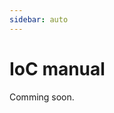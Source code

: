 ```yaml
---
sidebar: auto
---
```


# IoC manual

Comming soon.

<!-- Midway 中使用了非常多的依赖注入的特性，通过装饰器的轻量特性，让依赖注入变的优雅，从而让开发过程变的便捷有趣。

## 背景

midway 默认使用 [injection](http://web.npm.alibaba-inc.com/package/injection) 这个包来做依赖注入，这个包也是 MidwayJs 团队根据业界已有的实现而产出的自研产品，它除了常见的依赖了注入之外，还满足了 Midway 自身的一些特殊需求。

这篇文章不仅仅是 IoC 体系的介绍，也是属于 [injection](http://web.npm.alibaba-inc.com/package/injection) 这个包的一份使用文档。

你不仅可以在 Midway 的开发过程中用到它，如果你希望，它也可以在你的模块开发中帮助到你，它可以单独使用，也可以和现有框架集成，比如 `koa`, `thinkjs` 等。

::: tip
我们在 midway 包上做了自动导出，所以 injection 包中的模块，都能从 midway 中获取到。
import {Container} from 'injection' 和 import {Container} from 'midway' 是一样的。
:::

## IoC 概览

IoC([Inversion of control](https://en.wikipedia.org/wiki/Inversion_of_control)) 控制反转，是 Java Spring 中非常重要的思想和核心，有不少人是第一次听说，也不禁会有许多疑问。

- 什么是控制反转？
- 什么是依赖注入？
- 它们之间有什么关系？

软件中的对象就像齿轮一样，协同工作，但是互相耦合，一个零件不能正常工作，整个系统就崩溃了。这是一个强耦合的系统。

现在，伴随着工业级应用的规模越来越庞大，对象之间的依赖关系也越来越复杂，经常会出现对象之间的多重依赖性关系，因此，架构师和设计师对于系统的分析和设计，将面临更大的挑战。

```ts
// 常见的依赖
import {A} from './A';
import {B} from './B';

class C {
  consturctor() {
    this.a = new A();
    this.b = new B(this.a);
  }
}
```

这里的 A 被 B 和 C 所依赖，而且在构造器需要进行实例化操作，这样的依赖关系在测试中会非常麻烦。这个依赖，一般被叫做 "耦合"，而耦合度过高的系统，必然会出现牵一发而动全身的情形。

为了解决对象间耦合度过高的问题，软件专家 Michael Mattson 提出了 IoC 理论，用来实现对象之间的“解耦”。

控制反转（Inversion of Control）是一种是面向对象编程中的一种设计原则，用来减低计算机代码之间的耦合度。


## 使用 injection 解耦

如果你使用了 midway，这些创建的过程将会自动完成，这里为了更好理解，我们将从头开始展示。

首先是安装依赖：

```bash
npm i injection --save
```

然后我们将上面的代码进行解耦。

```ts
// 使用 IoC
import {Container} from 'injection';
import {A} from './A';
import {B} from './B';
const container = new Container();
container.bind(A);
container.bind(B);

class C {
  consturctor() {
    this.a = container.get('A');
    this.b = container.get('B');
  }
}
```

这里的 `container`  就是 IoC 容器，是依赖注入这种设计模式的一种实现，使得 C 和 A, B 没有了强耦合关系，甚至，我们可以把 C 也交给 IoC 容器，所以，IoC 容器成了整个系统的关键核心。

::: tip 注意
IoC 容器就像是一个对象池，管理这每个对象实例的信息（Class Definition），所以用户无需关心什么时候创建，当用户希望拿到对象的实例 (Object Instance) 时，可以直接拿到实例，容器会 **自动将所有依赖的对象都自动实例化**。
:::

## 获取 IoC 容器

所谓的容器就是一个对象池，它会在应用初始化的时候自动处理类的依赖，并将类进行实例化。比如下面的 `UserService` 类，在经过容器初始化之后，会自动实例化，并且对 `userModel` 进行赋值，看不到实例化的过程。

```ts
class UserService {
  
  private userModel;
  
  async getUser(uid) {
    // TODO
  }
}
```

Midway 内部使用了自动扫描的机制，在应用初始化之前，会扫描所有的文件，包含装饰器的文件会 **自动绑定** 到容器。

injection 的容器有几种：

- AppliationContext 基础容器，提供了基础的增加定义和根据定义获取对象实例的能力
- Container 用的最多的容器，做了上层封装，通过 bind 函数能够方便的生成类定义，midway 从此类开始扩展
- RequestContext 用于请求链路上的容器，会自动销毁对象并依赖另一个容器创建实例。

其中 `Container` 是我们最常用的容器，下面的代码就是创建一个容器。

```ts
import {Container} from 'injection';
const container = new Container();
```

## 对象定义

一个对象的基本元信息，比如名字，是否异步，有哪些属性，依赖等等，我们把这些信息组合到一起，形成一个对象定义。

对象定义往往表现在他的基础类型上， injection 内置了名为 `ObjectDefinition` 的对象定义类，它包含一系列属性，比如：

- 有哪些属性
- 是否有依赖的对象
- 创建时是否是异步的
- 初始化方法是哪个
- 是否自动装配

以上只是列举了一小部分，通过这个定义，容器就可以将一个对象简单的创建出来。

`ObjectDefinition` 的具体属性文档，可以在 [这里看到](https://midwayjs.org/midway/api-reference/classes/objectdefinition.html)

## 绑定对象定义

我们在创建容器之后，将会往这个容器中添加一些对象定义，这样容器才能将对应对象创建出来。

```ts
class UserService {
  
  private userModel;
  
  async getUser(uid) {
    // TODO
  }
}


// 内部代码
const container = new Container();  // 创建容器
container.bind('userService', UserService); // 可以在绑定的时候传一个名字作为 key
container.bind(UserService); // 也可以直接传入 Class，自动分析对象的元信息生成对象定义
```

`bind` 方法通过传入类型，自动分析类型上面包含的元信息，具体的 API 参数可以查看[这里](https://midwayjs.org/midway/api-reference/classes/container.html#bind)。

## 普通情况下获取对象

```ts
//... 省略绑定逻辑

const userService = await container.getAsync('userService');  // 这里根据 key 获取对象
const user = await userService.getUser('123');

// 如果对象以及对象的依赖中没有异步的情况，也可以同步获取
const userService = container.get('userService'); 
const user = userService.getUser('123');
//...
```

只有绑定过的对象定义才能通过 `get` 和 `getAsync` 方法创建出来。

如果一个对象依赖了另一个对象，那么在创建的时候，依赖的对象都会被自动创建并且在容器中管理起来。

::: tip Tip
由于 Node.js 中大多对象或者依赖都需要支持异步的情况，所以一般情况下我们都使用 `getAsync` 方法。
:::


## 使用装饰器注入

如果每次代码都需要手动绑定，然后通过 `get/getAsync` 方法拿到对应的对象，那将会非常繁琐，由于 在设计之初 midway/injection 体系就基于 ts，参考了业界的 IoC 实现，完成了属于自己的依赖注入能力，主要是通过 `@provide` 和 `@inject` 两个装饰器来完成绑定定义和自动注入属性，大大简化了代码量。

::: tip
由于使用了依赖注入体系，我们希望所有的业务代码都通过 class 语法来完成
:::

```typescript
@provide()
export class UserService {
 
  @inject()
  userModel;

  async getUser(userId) {
    return await this.userModel.get(userId);
  }
}
```

我们可以看到业务代码的样子和以往有着一些不同。

* 类加了装饰器，同时直接导出，不需要关心如何实例化
* 属性加了装饰器，但是没有任何初始化以及赋值的操作即可使用

### @provide()

有了 `@provide()` 装饰器，就可以简化绑定，被 IoC 容器自动扫描，并绑定定义到容器上，对应的逻辑是 [绑定对象定义](#绑定对象定义)。

`@provide(id?)` 的参数为对象 id，可选。

:::tip 注意
@provide 装饰器是用于自动被 IoC 容器装载。
:::

### @inject()

`@inject()` 的作用是将容器中的定义实例化成一个对象，并且绑定到属性中，这样，在调用的时候就可以访问到该属性。

:::warning 注意
注入的时机为构造器（new）之后，所以在构造方法(constructor)中是无法获取注入的属性的，如果要获取注入的内容，可以使用 [构造器注入](#构造器注入)。
:::

父类的属性使用 `@inject()` 装饰器装饰，子类实例会得到装饰后的属性。

```typescript
class Parent {
  @inject()
  katana1;
}

class Child extends Parent {
  @inject()
  katana2;
}

class Grandson extends Child {
  @inject()
  katana3;
}
```

`Grandson` 的实例 `gradson` 拥有 `@inject()` 装饰器注入的
`grandson.katana3`, `grandson.katana2`, `grandson.katana1` 属性。

实现时，会查找 `Gradson` 的原型链，遍历原型链上所有用 `@inject()` 装饰的属性，运行装饰器，注入相应的属性。

查找类的原型使用 [reflect-metadata](https://github.com/rbuckton/reflect-metadata) 仓库的 [OrdinaryGetPrototypeOf](https://github.com/rbuckton/reflect-metadata/blob/c2dbe1d02ceb9987f9002eedf0cdb21d74de0019/Reflect.ts#L1553-L1583) 方法，使用 `recursiveGetPrototypeOf` 方法以数组形式返回该类的所有原型。

``` typescript
function recursiveGetPrototypeOf(target: any): any[] {
  const properties = [];
  let parent = ordinaryGetPrototypeOf(target);
  while (parent !== null) {
    properties.push(parent);
    parent = ordinaryGetPrototypeOf(parent);
  }
  return properties;
}
```

## 对象 id

在默认情况下，injection 会将类名变为 `驼峰` 形式作为对象 id，这样你可以通过容器获取实例。

```typescript
container.getAsync('userService'); // 根据字符串 id 获取实例
container.getAsync(UserService);   // 传入类名，自动根据类目获取实例
```

而默认情况下，Midway 的依赖注入使用的是 `byName` ，只要同名，就会自动进行注入。

而在某些场景下，用户希望注入不同的实例，这个时候可以对默认生成的 id 进行修改。

```typescript
@provide('uModel')
export class UserModel {
}

@provide('user')
export class UserService {
 
  @inject('uModel')
  userModel;

  async getUser(userId) {
    return await this.userModel.get(userId);
  }
}

// 使用修改之后的 id 获取对象
const userService = await container.getAsync('user');
```

同理，在使用 `@inject` 的时候也可以使用不同的 id。

## 构造器注入

除了标准的属性注入方法之外，midway 在一定程度上支持了构造器注入的方式，来让一些应用或者三方包平稳过度。

同样还是使用 `@inject` 装饰器。

```ts
@provide()
export class A {
  config = {
    c: 20
  };
}


@provide()
export class B {
  config = {
    c: 40
  };
}

@provide()
export class BaseService {

  config;
  plugin2;

  constructor(
    @inject() a,
    @config('hello') config,
    @inject() b,
    @plugin('plugin2') plugin2
  ) {
    this.config = Object.assign(config, {
      c: a.config.c + b.config.c + config.c
    });
    this.plugin2 = plugin2;
  }

} 
```

在一个类的构造器中，我们可以还可以使用其他的类似 `@config`, `@plugin`, `@logger` 等装饰器。只要是通过 IoC 管理的对象，都能够被自动依赖和注入。


## 配置作用域

在 injection 体系中，有三种作用域。

* Singleton 单例，全局唯一（进程级别）
* Request  **默认**，请求作用域，生命周期随着请求链路，在请求链路上唯一，请求结束立即销毁
* Prototype 原型作用域，每次调用都会重复创建一个新的对象

在这三种作用域中，midway 的默认作用域为 **请求作用域**，这也意味着，如果我们需要将一个对象定义为其他两种作用域，需要额外的配置。

injection 提供了 `@scope` 装饰器来定义一个类的作用域。

```typescript
@scope(ScopeEnum.Prototype)
@provide('petrol')
export class PetrolEngine implements Engine {
  capacity = 10;
}

@scope(ScopeEnum.Singleton)
@provide('diesel')
export class DieselEngine implements Engine {
  capacity = 20;
}


// in IoC Container
assert(container.getAsync('petrol') === container.getAsync('petrol'))  // false
assert(container.getAsync('diesel') === container.getAsync('diesel'))  // true
```

<p class="warning">
  插件，在 midway 中为单例，不可配置。
</p>

## 异步初始化

在某些情况下，我们需要一个实例在被其他依赖调用前需要初始化，如果这个初始化只是读取某个文件，那么可以写成同步方式，而如果这个初始化是从远端拿取数据或者连接某个服务，这个情况下，普通的同步代码就非常的难写。

midway 提供了异步初始化的能力，通过 `@init` 标签来管理初始化方法。

`@init` 方法目前只能是一个。

```typescript
@provide()
export class BaseService {

  @config('hello')
  config;

  @plugin('plugin2')
  plugin2;

  @init()
  async init() {
    await new Promise(resolve => {
      setTimeout(() => {
        this.config.c = 10;
        resolve();
      }, 100);
    });
  }

}

```

::: warning 注意
@async 装饰器已废弃，所有的 init 方法默认都会异步，同步初始化可以直接在构造器执行，此装饰器没有意义。
:::

只要在方法上标记 `@init` 装饰器之后，这个时候会自动在实例化之后，通过异步的来调用 `@init`  标记的方法。

## 动态函数注入

在某些场景下，我们需要函数作为某个逻辑动态执行，而 IoC 中的对象属性则都是已经创建好的，无法满足动态的逻辑需求。

比如你需要一个工厂函数，根据不同的场景返回不同的实例，也可能有一个三方包，是个函数，在业务中想要直接调用，种种的场景下，你就需要直接注入一个函数，并且在函数中拿到上下文。

标准的函数注入样例。

```typescript
export function contextHandler(context) {
  return async () => {
    // const xxx = context.getAsync('xxxx');
    return true;
  };
}

providerWrapper([
  {
    id: 'contextHandler',
    provider: contextHandler,
  }
]);
```

使用端。

```typescript
@provide()
export class BaseService {

  @inject()
  contextHandler: () => boolean;

}
```

midway 通过 `providerWrapper` 函数来包裹一个函数，并且指定提供的 key，供其他 IoC 对象使用。由于函数直接传递了一个 context 对象，可以轻松的通过此对象拿到所需的其他对象，而不需要管理依赖。


函数注入大多数为了创建一个简单的工厂。

```typescript
export function adapterFactory(context: IApplicationContext) {
  return async (adapterName: string) => {
    if (adapterName === 'google') {
      return await context.getAsync('googleAdapter');
    }

    if (adapterName === 'baidu') {
      return await context.getAsync('baiduAdapter');
    }

    // return await context.getAsync(adapterName + 'Adapter');
  };
}

providerWrapper([
  {
    id: 'adapterFactory',
    provider: adapterFactory,
  }
]);
```

这样在业务中，可以直接来使用了。

```typescript

@provide()
export class BaseService {

  @config('adapterName')
  adapterName;

  @inject('adapterFactory')
  factory;

  adapter: Adapter;

  @init()
  async init() {
    this.adapter = await this.factory(this.adapterName);
  }

}

```

::: tip
这个函数可以是异步的 (async)。
:::

再举个例子，比如如果应用希望自己使用 sequelize， 而 sequelize 的创建 model 的过程是个异步操作，代码就可以这么写：

```ts
import { providerWrapper, IApplicationContext } from 'midway';
import * as Sequelize from 'sequelize';
import { Sequelize as SequelizeInstance } from 'sequelize';

// 可以直接写 async 方法
export async function factory(context: IApplicationContext) {

  const instance = await context.getAsync<SequelizeInstance>('coreDB');

  const UiKeyTraceModel = instance.define(name, {
    gmtCreate: {
      type: Sequelize.DATE,
      allowNull: true,
      field: 'gmt_create',
    },
    gmtModified: {
      type: Sequelize.DATE,
      allowNull: true,
      field: 'gmt_modified',
    }
  }, {
    timestamps: true,
    createdAt: 'gmt_create',
    updatedAt: 'gmt_modified',
    freezeTableName: true,
    tableName: 'xxxx'
  });

  return UiKeyTraceModel;
}

providerWrapper([
  {
    id: 'keyTraceModel',
    provider: factory
  }
]);
```

通过 `providerWrapper` 我们将一个原本的函数写法进行了包裹，和现有的依赖注入体系可以融合到一起，让容器能够统一管理。

## 注入已有对象

有时候，应用已经有现有的实例，而不是类，比如引入了一个第三库，这个时候如果希望对象能够被其他 IoC 容器中的实例引用，也可以通过增加对象的方式进行处理。

我们拿常见的 http 请求库 [urllib](https://www.npmjs.com/package/urllib) 来举例。

假如我们希望在不同的类中来使用，并且不通过 require 的方式，你需要在容器的入口通过 [registerobject](https://midwayjs.org/midway/api-reference/classes/container.html#registerobject) 方法添加这个对象。

在添加的时候需要给出一个 key，方便其他类中注入。

```ts
// in global file
import * as urllib from 'urllib';
container.registerobject('httpclient', urllib);
```

这个时候就可以在任意的类中通过 `@inject` 来使用了。

```ts
@provide()
export class BaseService {

  @inject()
  httpclient;

  async getUser() {
    return await this.httpclient.request('/api/getuser');
  }
} 
```

::: tip
在 midway 中可以在 src/app.ts 中进行添加。
:::


## 通过依赖图排错

在业务代码中，我们可能会碰到依赖注入不生效或者作用域配置错误的问题，这个时候由于容器管理的问题显得不透明，用户也不太清楚容器里有哪些东西，分别依赖了什么。

我们提供了一个依赖树生成的方法，目前可以通过它生成文本形式的图形。

```ts
const container = new Container();
container.bind(UserService);
container.bind(UserController);
container.bind(DbAPI);
const newTree = await container.dumpDependency();

console.log(newTree);
```

通过 `dumpDependency` 方法生成的文本，可以直接在 [viz-js](http://viz-js.com/) 渲染为图案，方便排查问题。

也可以通过安装 `graphviz` 等工具将文本树转化为图片形式。

::: tip
midway 在启动时会将依赖树生成到 /run 目录下，方便排错。
::: -->
